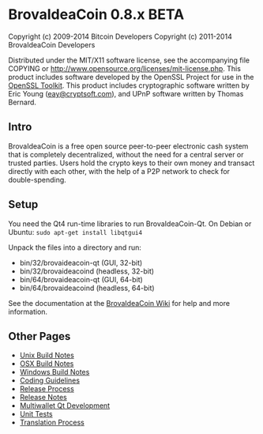 BrovaIdeaCoin 0.8.x BETA
====================

Copyright (c) 2009-2014 Bitcoin Developers
Copyright (c) 2011-2014 BrovaIdeaCoin Developers

Distributed under the MIT/X11 software license, see the accompanying
file COPYING or http://www.opensource.org/licenses/mit-license.php.
This product includes software developed by the OpenSSL Project for use in the [OpenSSL Toolkit](http://www.openssl.org/). This product includes
cryptographic software written by Eric Young ([eay@cryptsoft.com](mailto:eay@cryptsoft.com)), and UPnP software written by Thomas Bernard.


Intro
---------------------
BrovaIdeaCoin is a free open source peer-to-peer electronic cash system that is
completely decentralized, without the need for a central server or trusted
parties.  Users hold the crypto keys to their own money and transact directly
with each other, with the help of a P2P network to check for double-spending.


Setup
---------------------
You need the Qt4 run-time libraries to run BrovaIdeaCoin-Qt. On Debian or Ubuntu:
	`sudo apt-get install libqtgui4`

Unpack the files into a directory and run:

- bin/32/brovaideacoin-qt (GUI, 32-bit)
- bin/32/brovaideacoind (headless, 32-bit)
- bin/64/brovaideacoin-qt (GUI, 64-bit)
- bin/64/brovaideacoind (headless, 64-bit)

See the documentation at the [BrovaIdeaCoin Wiki](http://brovaideacoin.info)
for help and more information.


Other Pages
---------------------
- [Unix Build Notes](build-unix.md)
- [OSX Build Notes](build-osx.md)
- [Windows Build Notes](build-msw.md)
- [Coding Guidelines](coding.md)
- [Release Process](release-process.md)
- [Release Notes](release-notes.md)
- [Multiwallet Qt Development](multiwallet-qt.md)
- [Unit Tests](unit-tests.md)
- [Translation Process](translation_process.md)
